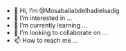 - 👋 Hi, I’m @Mosabaliabdelhadielsadig
- 👀 I’m interested in ...
- 🌱 I’m currently learning ...
- 💞️ I’m looking to collaborate on ...
- 📫 How to reach me ...

<!---
Mosabaliabdelhadielsadig/Mosabaliabdelhadielsadig is a ✨ special ✨ repository because its `README.md` (this file) appears on your GitHub profile.
You can click the Preview link to take a look at your changes.
--->
